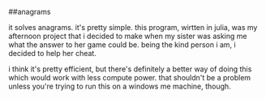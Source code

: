 ##anagrams

it solves anagrams. it's pretty simple. 
this program, wirtten in julia, was my afternoon project that i decided to make when my sister was asking me what the answer to her game could be. being the kind person i am, i decided to help her cheat. 

i think it's pretty efficient, but there's definitely a better way of doing this which would work with less compute power. that shouldn't be a problem unless you're trying to run this on a windows me machine, though.
